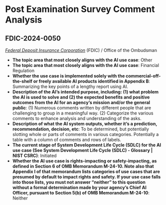 # Post Examination Survey Comment Analysis
## FDIC-2024-0050
_[Federal Deposit Insurance Corporation](<../3_agency/Federal Deposit Insurance Corporation.md>)_ (FDIC) / Office of the Ombudsman


+ **The topic area that most closely aligns with the AI use case**: Other
+ **The topic area that most closely aligns with the AI use case**: Financial Regulation
+ **Whether the use case is implemented solely with the commercial-off-the-shelf or freely available AI products identified in Appendix B**: Summarizing the key points of a lengthy report using AI.
+ **Description of the AI’s intended purpose, including: (1) what problem the AI is used to solve and (2) the expected benefits and positive outcomes from the AI for an agency’s mission and/or the general public**: (1) Numerous comments written by different people that are challenging to group in a meaningful way.
(2) Categorize the various comments to enhance analysis and understanding of the asks.
+ **Description of what the AI system outputs, whether it’s a prediction, recommendation, decision, etc**: To be determined, but potentially slotting whole or parts of comments in various categories. Potentially a table with a column of comments and rows of labels.
+ **The current stage of System Development Life Cycle (SDLC) for the AI use case (See System Development Life Cycle (SDLC) - Glossary | NIST CSRC)**: Initiated
+ **Whether the AI use case is rights-impacting or safety-impacting, as defined in Section 6 of OMB Memorandum M-24-10. Note also that Appendix I of that memorandum lists categories of use cases that are presumed by default to impact rights and safety. If your use case falls into those lists, you must not answer “neither” to this question without a formal determination made by your agency’s Chief AI Officer, pursuant to Section 5(b) of OMB Memorandum M-24-10**: Neither